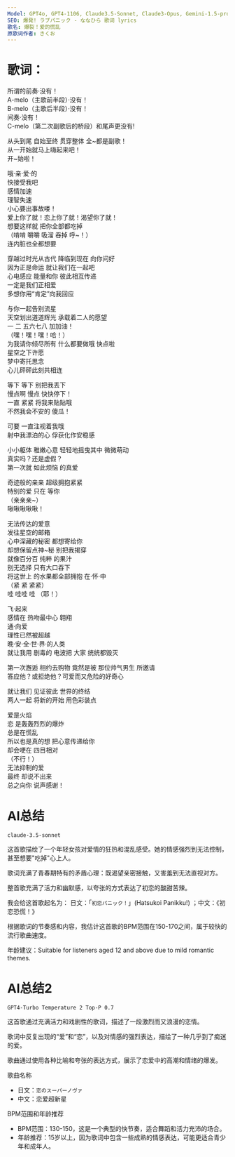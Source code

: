```yaml
---
Model: GPT4o, GPT4-1106, Claude3.5-Sonnet, Claude3-Opus, Gemini-1.5-pro
SEO: 爆発! ラブパニック - ななひら 歌词 lyrics
歌名: 爆裂！爱的慌乱
原歌词作者: きくお
---
```



歌词：
======

所谓的前奏·没有！  
A-melo（主歌前半段）·没有！  
B-melo（主歌后半段）·没有！  
间奏·没有！  
C-melo（第二次副歌后的桥段）和尾声更没有!  
  
从头到尾 自始至终 贯穿整体 全~都是副歌！  
从一开始就马上嗨起来吧！  
开~始啦！  

哦·亲·爱·的  
快接受我吧  
感情加速  
理智失速  
小心要出事故喽！  
爱上你了就！恋上你了就！渴望你了就！  
想要这样就 把你全部都吃掉  
（啃啃 嚼嚼 吸溜 吞掉 呼~！）  
连内脏也全都想要  
  
穿越过时光从古代 降临到现在 向你问好  
因为正是命运 就让我们在一起吧  
心电感应 能量和你 彼此相互传递  
一定是我们正相爱  
多想你用“肯定”向我回应  
  
与你一起告别流星  
天空划出道道辉光 承载着二人的愿望  
一 二 五六七八 加加油！  
（嘿！嘿！嘿！哈！）  
为我请你倾尽所有 什么都要做哦 快点啦  
星空之下许愿  
梦中寄托思念  
心儿砰砰此刻共相连  
  
等下 等下 别把我丢下  
慢点啊 慢点 快快停下！  
一直 紧紧 将我来贴贴哦  
不然我会不安的 傻瓜！  
  
可要 一直注视着我哦  
射中我漂泊的心 俘获化作安稳感  
  
小小躯体 稚嫩心意 轻轻地摇曳其中 微微萌动  
真实吗？还是虚假？  
第一次就 如此烦恼 的真爱  
  
奇迹般的亲亲 超级拥抱紧紧  
特别的爱 只在 等你  
（亲亲亲~）  
啾啾啾啾啾！  
  
无法传达的爱意  
发往星空的邮箱  
心中深藏的秘密 都想寄给你  
却想保留点神~秘 别把我揭穿  
就像百分百 纯粹 的果汁  
别无选择 只有大口吞下  
将这世上 的水果都全部拥抱 在·怀·中  
（紧 紧 紧紧）  
哇 哇哇 哇 （耶！）  
  
飞·起来  
感情在 热吻最中心 翱翔  
通·向爱  
理性已然被超越  
晚·安·全·世·界·的人类  
就让我用 剧毒的 电波把 大家 统统都毁灭  
  
第一次邂逅 相约去购物 竟然是被 那位帅气男生 所邀请  
答应他？或拒绝他？可爱而又危险的好奇心  
  
就让我们 见证彼此 世界的终结  
两人一起 将新的开始 用色彩装点  
  
爱是火焰  
恋 是轰轰烈烈的爆炸  
总是在慌乱  
所以也是真的想 把心意传递给你  
却会哽在 四目相对  
（不行！）  
无法抑制的爱  
最终 却说不出来  
总之向你 说声感谢！  


AI总结
======
`claude-3.5-sonnet`

这首歌描绘了一个年轻女孩对爱情的狂热和混乱感受。她的情感强烈到无法控制，甚至想要"吃掉"心上人。

歌词充满了青春期特有的矛盾心理：既渴望亲密接触，又害羞到无法直视对方。

整首歌充满了活力和幽默感，以夸张的方式表达了初恋的酸甜苦辣。

我会给这首歌起名为： 日文：「`初恋パニック！`」(Hatsukoi Panikku!) ；中文：《初恋恐慌！》

根据歌词的节奏感和内容，我估计这首歌的BPM范围在150-170之间，属于较快的流行歌曲速度。

年龄建议：Suitable for listeners aged 12 and above due to mild romantic themes.

AI总结2
======
`GPT4-Turbo Temperature 2 Top-P 0.7`

这首歌通过充满活力和戏剧性的歌词，描述了一段激烈而又浪漫的恋情。

歌词中反复出现的“爱”和“恋”，以及对情感的强烈表达，描绘了一种几乎到了痴迷的爱。

歌曲通过使用各种比喻和夸张的表达方式，展示了恋爱中的高潮和情绪的爆发。

歌曲名称
- 日文：`恋のスーパーノヴァ`
- 中文：恋爱超新星

BPM范围和年龄推荐
- BPM范围：130-150，这是一个典型的快节奏，适合舞蹈和活力充沛的场合。
- 年龄推荐：15岁以上，因为歌词中包含一些成熟的情感表达，可能更适合青少年和成年人。
